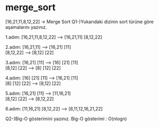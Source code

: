 # merge_sort

[16,21,11,8,12,22] -> Merge Sort
Q1-)Yukarıdaki dizinin sort türüne göre aşamalarını yazınız.


1.adım:	[16,21,11,8,12,22] --> [16,21,11]   [8,12,22]

2.adım: [16,21,11] --> [16,21] [11]      
	[8,12,22] --> [8,12] [22]

3.adım:	[16,21] [11] --> [16] [21] [11]      
	[8,12] [22]  --> [8] [12] [22]

4.adım: [16] [21] [11]  --> [16,21] [11]     
	[8] [12] [22]  -->  [8,12] [22]

5.adım:	[16,21] [11] --> [11,16,21]          
	[8,12] [22]  --> [8,12,22]

6.adım:	[11,16,21]   [8,12,22]   --> [8,11,12,16,21,22]	
	
Q2-)Big-O gösterimini yazınız.
	Big-O gösterimi : O(nlogn)
